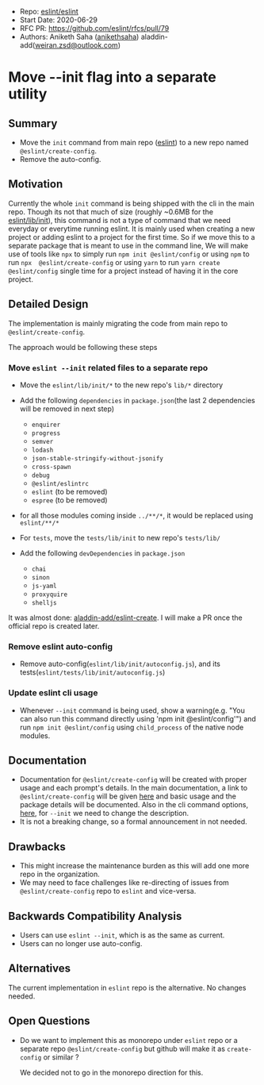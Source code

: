 - Repo: [eslint/eslint](https://github.com/eslint/eslint)
- Start Date: 2020-06-29
- RFC PR: https://github.com/eslint/rfcs/pull/79
- Authors: Aniketh Saha ([anikethsaha](https://github.com/anikethsaha)) aladdin-add(weiran.zsd@outlook.com)

# Move --init flag into a separate utility

## Summary

- Move the `init` command from main repo ([eslint](https://github.com/eslint/eslint)) to a new repo named `@eslint/create-config`.
- Remove the auto-config.

## Motivation

Currently the whole `init` command is being shipped with the cli in the main repo. Though its not that much of size (roughly ~0.6MB for the [eslint/lib/init](https://github.com/eslint/eslint/tree/master/lib/init)), this command is not a type of command that we need everyday or everytime running eslint. It is mainly used when creating a new project or adding eslint to a project for the first time. So if we move this to a separate package that is meant to use in the command line,
We will make use of tools like `npx` to simply run `npm init @eslint/config` or using `npm` to run `npx  @eslint/create-config` or using `yarn` to run `yarn create @eslint/config` single time for a project instead of having it in the core project.

## Detailed Design

<!--
   This is the bulk of the RFC.

   Explain the design with enough detail that someone familiar with ESLint
   can implement it by reading this document. Please get into specifics
   of your approach, corner cases, and examples of how the change will be
   used. Be sure to define any new terms in this section.
-->

The implementation is mainly migrating the code from main repo to `@eslint/create-config`.

The approach would be following these steps

### Move `eslint --init` related files to a separate repo

- Move the `eslint/lib/init/*` to the new repo's `lib/*` directory
- Add the following `dependencies` in `package.json`(the last 2 dependencies will be removed in next step)

  - `enquirer`
  - `progress`
  - `semver`
  - `lodash`
  - `json-stable-stringify-without-jsonify`
  - `cross-spawn`
  - `debug`
  - `@eslint/eslintrc`
  - `eslint` (to be removed)
  - `espree` (to be removed)

- for all those modules coming inside `../**/*`, it would be replaced using `eslint/**/*`
- For `tests`, move the `tests/lib/init` to new repo's `tests/lib/`
- Add the following `devDependencies` in `package.json`

  - `chai`
  - `sinon`
  - `js-yaml`
  - `proxyquire`
  - `shelljs`

It was almost done: [aladdin-add/eslint-create](https://github.com/aladdin-add/eslint-create).
I will make a PR once the official repo is created later.

### Remove eslint auto-config

- Remove auto-config(`eslint/lib/init/autoconfig.js`), and its tests(`eslint/tests/lib/init/autoconfig.js`)

### Update eslint cli usage

- Whenever `--init` command is being used, show a warning(e.g. "You can also run this command directly using 'npm init @eslint/config'") and run `npm init @eslint/config` using `child_process` of the native node modules.


## Documentation

<!--
    How will this RFC be documented? Does it need a formal announcement
    on the ESLint blog to explain the motivation?
-->

- Documentation for `@eslint/create-config` will be created with proper usage and each prompt's details. In the main documentation, a link to `@eslint/create-config` will be given [here](https://github.com/eslint/eslint/blob/master/docs/user-guide/command-line-interface.md#--init) and basic usage and the package details will be documented.
  Also in the cli command options, [here](https://github.com/eslint/eslint/blob/master/docs/user-guide/command-line-interface.md#options), for `--init` we need to change the description.
- It is not a breaking change, so a formal announcement in not needed.

## Drawbacks

<!--
    Why should we *not* do this? Consider why adding this into ESLint
    might not benefit the project or the community. Attempt to think
    about any opposing viewpoints that reviewers might bring up.

    Any change has potential downsides, including increased maintenance
    burden, incompatibility with other tools, breaking existing user
    experience, etc. Try to identify as many potential problems with
    implementing this RFC as possible.
-->

- This might increase the maintenance burden as this will add one more repo in the organization.
- We may need to face challenges like re-directing of issues from `@eslint/create-config` repo to `eslint` and vice-versa.

## Backwards Compatibility Analysis

<!--
    How does this change affect existing ESLint users? Will any behavior
    change for them? If so, how are you going to minimize the disruption
    to existing users?
-->

- Users can use `eslint --init`, which is as the same as current.
- Users can no longer use auto-config.

## Alternatives

<!--
    What other designs did you consider? Why did you decide against those?

    This section should also include prior art, such as whether similar
    projects have already implemented a similar feature.
-->

The current implementation in `eslint` repo is the alternative. No changes needed.

## Open Questions

<!--
    This section is optional, but is suggested for a first draft.

    What parts of this proposal are you unclear about? What do you
    need to know before you can finalize this RFC?

    List the questions that you'd like reviewers to focus on. When
    you've received the answers and updated the design to reflect them,
    you can remove this section.
-->

- Do we want to implement this as monorepo under `eslint` repo or a separate repo `@eslint/create-config` but github will make it as `create-config` or similar ?

  We decided not to go in the monorepo direction for this.

